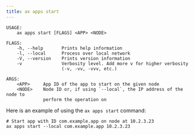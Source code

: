 ```yaml
---
title: ax apps start
---
```


```text title="Start an app on an ActyxOS node"
USAGE:
    ax apps start [FLAGS] <APP> <NODE>

FLAGS:
    -h, --help       Prints help information
    -l, --local      Process over local network
    -V, --version    Prints version information
    -v               Verbosity level. Add more v for higher verbosity
                     (-v, -vv, -vvv, etc.)

ARGS:
    <APP>     App ID of the app to start on the given node
    <NODE>    Node ID or, if using `--local`, the IP address of the node to
              perform the operation on
```

Here is an example of using the `ax apps start` command:

```text title="Example Usage"
# Start app with ID com.example.app on node at 10.2.3.23
ax apps start --local com.example.app 10.2.3.23
```
